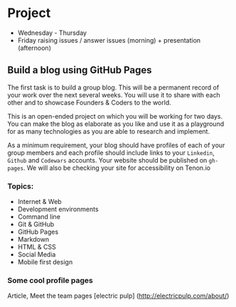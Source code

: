 # Project 
* Wednesday - Thursday
* Friday raising issues / answer issues (morning) + presentation (afternoon)

## Build a blog using GitHub Pages

The first task is to build a group blog. This will be a permanent record of your work over the next several weeks. You will use it to share with each other and to showcase Founders & Coders to the world.

This is an open-ended project on which you will be working for two days. You can make the blog as elaborate as you like and use it as a playground for as many technologies as you are able to research and implement.

As a minimum requirement, your blog should have profiles of each of your group members and each profile should include links to your ```Linkedin```, ```Github``` and ```Codewars``` accounts. Your website should be published on ```gh-pages```. We will also be checking your site for accessibility on Tenon.io


### **Topics:**
* Internet & Web
* Development environments
* Command line
* Git & GitHub
* GitHub Pages
* Markdown
* HTML & CSS
* Social Media
* Mobile first design

### Some cool profile pages
Article, Meet the team pages
[electric pulp] (http://electricpulp.com/about/)